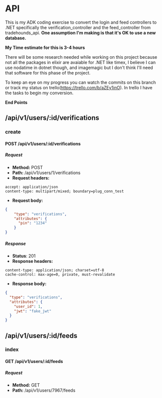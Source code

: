 # API
This is my ADK coding exercise to convert the login and feed controllers to .NET specifically the verification_controller and the feed_controller from tradehounds_api. **One assumption I'm making is that it's OK to use a new database.**


**My Time estimate for this is 3-4 hours** 


There will be some research needed while working on this project because not all the packages in elixir are avaiable for .NET 
 like timex, I believe I can use nodatime in dotnet though, and imagemagic but I don't think I'll need that software for this phase of the project.
 
 
To keep an eye on my progress you can watch the commits on this branch or track my status on trello(https://trello.com/b/aZEy1inO). In trello I have the tasks to begin my conversion.

**End Points**
## /api/v1/users/:id/verifications
### <a id=api-v1-users-id-verifications-create></a>create
#### POST /api/v1/users/:id/verifications
##### Request
* __Method:__ POST
* __Path:__ /api/v1/users/1/verifications
* __Request headers:__
```
accept: application/json
content-type: multipart/mixed; boundary=plug_conn_test
```
* __Request body:__
```json
{
    "type": "verifications",
    "attributes": {
      "pin": "1234"
    }
}
```

##### Response
* __Status__: 201
* __Response headers:__
```
content-type: application/json; charset=utf-8
cache-control: max-age=0, private, must-revalidate
```
* __Response body:__
```json
{
  "type": "verifications",
  "attributes": {
    "user_id": 1,
    "jwt": "fake_jwt"
  }
}
```
## /api/v1/users/:id/feeds
### <a id=api-v1-users-id-feeds-index></a>index
#### GET /api/v1/users/:id/feeds
##### Request
* __Method:__ GET
* __Path:__ /api/v1/users/7967/feeds


